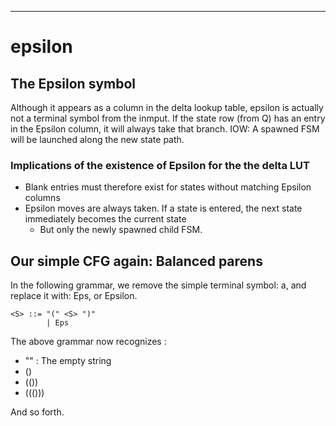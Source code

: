 
---

# epsilon

## The Epsilon symbol

Although it appears as a column in the delta lookup table, epsilon is actually 
not a terminal symbol from the inmput.  If the state row (from Q) has an entry
in the Epsilon column, it will always take that branch. IOW: A spawned FSM
will be launched along the new  state path.


### Implications of the existence  of Epsilon for the the delta LUT

- Blank entries must therefore exist for states without matching Epsilon columns
- Epsilon moves are always taken. If a state is entered, the next state immediately becomes the current state
  * But only the newly spawned child FSM.

## Our simple CFG again: Balanced parens

In the following grammar, we remove the simple terminal symbol: a, and replace
it with: Eps, or Epsilon.

```bnf
<S> ::= "(" <S> ")"
        | Eps
```

The above grammar now recognizes :

- "" : The empty string
- ()
- (())
- ((()))

And so forth.
